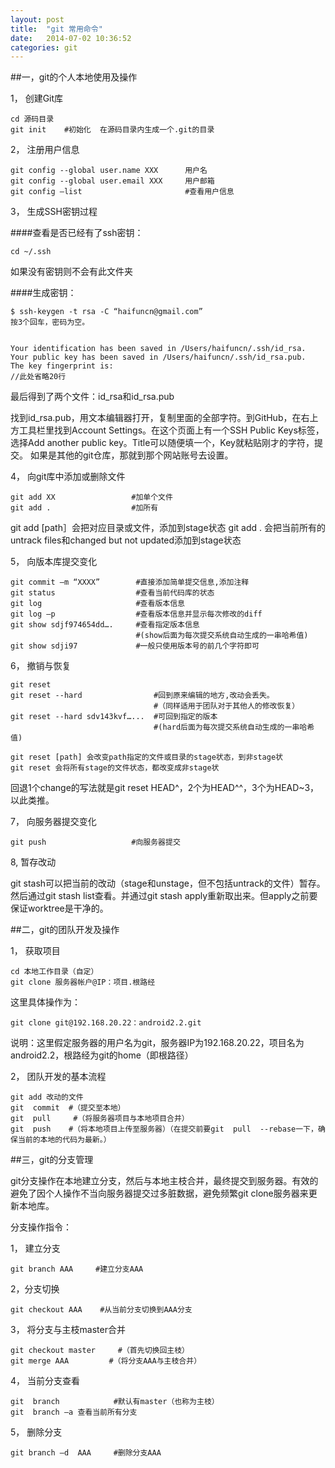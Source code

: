 ```yaml
---
layout: post
title:  "git 常用命令"
date:   2014-07-02 10:36:52
categories: git
---
```


##一，git的个人本地使用及操作

 
1，  创建Git库

    cd 源码目录
    git init    #初始化  在源码目录内生成一个.git的目录
 
2，  注册用户信息

    git config --global user.name XXX      用户名
    git config --global user.email XXX     用户邮箱
    git config –list                       #查看用户信息
 
3，  生成SSH密钥过程

####查看是否已经有了ssh密钥：

    cd ~/.ssh

如果没有密钥则不会有此文件夹

####生成密钥：

    $ ssh-keygen -t rsa -C “haifuncn@gmail.com”
    按3个回车，密码为空。


    Your identification has been saved in /Users/haifuncn/.ssh/id_rsa.
    Your public key has been saved in /Users/haifuncn/.ssh/id_rsa.pub.
    The key fingerprint is:
    //此处省略20行

最后得到了两个文件：id_rsa和id_rsa.pub

找到id_rsa.pub，用文本编辑器打开，复制里面的全部字符。到GitHub，在右上方工具栏里找到Account Settings。在这个页面上有一个SSH Public Keys标签，选择Add another public key。Title可以随便填一个，Key就粘贴刚才的字符，提交。
如果是其他的git仓库，那就到那个网站账号去设置。


4，  向git库中添加或删除文件

    git add XX                 #加单个文件
    git add .                  #加所有

git add [path］会把对应目录或文件，添加到stage状态
git add . 会把当前所有的untrack files和changed but not updated添加到stage状态
 
5，  向版本库提交变化

    git commit –m “XXXX”        #直接添加简单提交信息,添加注释
    git status                  #查看当前代码库的状态
    git log                     #查看版本信息
    git log –p                  #查看版本信息并显示每次修改的diff
    git show sdjf974654dd….     #查看指定版本信息
                                #(show后面为每次提交系统自动生成的一串哈希值)
    git show sdji97             #一般只使用版本号的前几个字符即可
 
6，  撤销与恢复

    git reset
    git reset --hard                #回到原来编辑的地方,改动会丢失。
                                    #（同样适用于团队对于其他人的修改恢复）
    git reset --hard sdv143kvf…...  #可回到指定的版本
                                    #(hard后面为每次提交系统自动生成的一串哈希值)
     
    git reset [path] 会改变path指定的文件或目录的stage状态，到非stage状
    git reset 会将所有stage的文件状态，都改变成非stage状
 
回退1个change的写法就是git reset HEAD^，2个为HEAD^^，3个为HEAD~3，以此类推。
 
7，  向服务器提交变化

    git push                   #向服务器提交
 
8, 暂存改动

git stash可以把当前的改动（stage和unstage，但不包括untrack的文件）暂存。然后通过git stash list查看。并通过git stash apply重新取出来。但apply之前要保证worktree是干净的。
 
##二，git的团队开发及操作

1，  获取项目

    cd 本地工作目录（自定）
    git clone 服务器帐户@IP：项目.根路经
这里具体操作为：

    git clone git@192.168.20.22：android2.2.git
 
说明：这里假定服务器的用户名为git，服务器IP为192.168.20.22，项目名为android2.2，根路经为git的home（即根路径）

2，  团队开发的基本流程

    git add 改动的文件
    git  commit  #（提交至本地）
    git  pull     #（将服务器项目与本地项目合并）
    git  push    #（将本地项目上传至服务器）（在提交前要git  pull  --rebase一下，确保当前的本地的代码为最新。）
 
##三，git的分支管理

git分支操作在本地建立分支，然后与本地主枝合并，最终提交到服务器。有效的避免了因个人操作不当向服务器提交过多脏数据，避免频繁git clone服务器来更新本地库。

分支操作指令：

1，  建立分支

    git branch AAA     #建立分支AAA
2，分支切换

    git checkout AAA    #从当前分支切换到AAA分支
3，  将分支与主枝master合并

    git checkout master     #（首先切换回主枝）
    git merge AAA         #（将分支AAA与主枝合并）
4，  当前分支查看

    git  branch            #默认有master（也称为主枝）
    git  branch –a 查看当前所有分支
5，  删除分支

    git branch –d  AAA     #删除分支AAA